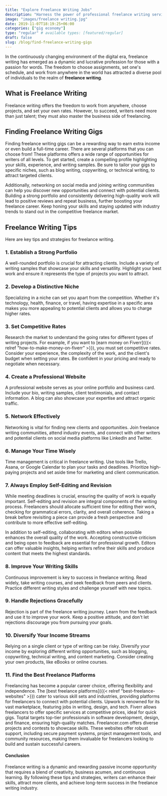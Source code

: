 ```yaml
---
title: "Explore Freelance Writing Jobs"
description: "Harness the power of professional freelance writing services to elevate your brand. Engage audiences, optimize SEO, and deliver tailored messages effectively."
image: "images/freelance writing.jpg"
date: 2019-11-07T18:19:25+06:00
categories: ["gig economy"]
type: "regular" # available types: [featured/regular]
draft: false
slug: /blog/find-freelance-writing-gigs
---
```


In the continuously changing environment of the digital era, freelance writing has emerged as a dynamic and lucrative profession for those with a passion for words. The freedom to choose assignments, set one's schedule, and work from anywhere in the world has attracted a diverse pool of individuals to the realm of **freelance writing**.

## What is Freelance Writing

Freelance writing offers the freedom to work from anywhere, choose projects, and set your own rates. However, to succeed, writers need more than just talent; they must also master the business side of freelancing.

## Finding Freelance Writing Gigs

Finding freelance writing gigs can be a rewarding way to earn extra income or even build a full-time career. There are several platforms that you can choose from! These platforms offers a wide range of opportunities for writers of all levels. To get started, create a compelling profile highlighting your skills, experience, and writing samples. Be sure to tailor your gigs to specific niches, such as blog writing, copywriting, or technical writing, to attract targeted clients.

Additionally, networking on social media and joining writing communities can help you discover new opportunities and connect with potential clients. Building a strong portfolio and consistently delivering high-quality work will lead to positive reviews and repeat business, further boosting your freelance career. Keep honing your skills and staying updated with industry trends to stand out in the competitive freelance market.

## Freelance Writing Tips

Here are key tips and strategies for freelance writing.

### 1. Establish a Strong Portfolio

A well-rounded portfolio is crucial for attracting clients. Include a variety of writing samples that showcase your skills and versatility. Highlight your best work and ensure it represents the type of projects you want to attract.

### 2. Develop a Distinctive Niche

Specializing in a niche can set you apart from the competition. Whether it's technology, health, finance, or travel, having expertise in a specific area makes you more appealing to potential clients and allows you to charge higher rates.

### 3. Set Competitive Rates

Research the market to understand the going rates for different types of writing projects. For example, if you want to [earn money on Fiverr]({{< relref "how-to-make-money-on-fiverr" >}}), you must set competitive rates. Consider your experience, the complexity of the work, and the client's budget when setting your rates. Be confident in your pricing and ready to negotiate when necessary.

### 4. Create a Professional Website

A professional website serves as your online portfolio and business card. Include your bio, writing samples, client testimonials, and contact information. A blog can also showcase your expertise and attract organic traffic.

### 5. Network Effectively

Networking is vital for finding new clients and opportunities. Join freelance writing communities, attend industry events, and connect with other writers and potential clients on social media platforms like LinkedIn and Twitter.

### 6. Manage Your Time Wisely

Time management is critical in freelance writing. Use tools like Trello, Asana, or Google Calendar to plan your tasks and deadlines. Prioritize high-paying projects and set aside time for marketing and client communication.

### 7. Always Employ Self-Editing and Revision

While meeting deadlines is crucial, ensuring the quality of work is equally important. Self-editing and revision are integral components of the writing process. Freelancers should allocate sufficient time for editing their work, checking for grammatical errors, clarity, and overall coherence. Taking a break before revisiting a piece can provide a fresh perspective and contribute to more effective self-editing.

In addition to self-editing, collaborating with editors when possible enhances the overall quality of the work. Accepting constructive criticism and being open to feedback are essential for professional growth. Editors can offer valuable insights, helping writers refine their skills and produce content that meets the highest standards.

### 8. Improve Your Writing Skills

Continuous improvement is key to success in freelance writing. Read widely, take writing courses, and seek feedback from peers and clients. Practice different writing styles and challenge yourself with new topics.

### 9. Handle Rejections Gracefully

Rejection is part of the freelance writing journey. Learn from the feedback and use it to improve your work. Keep a positive attitude, and don't let rejections discourage you from pursuing your goals.

### 10. Diversify Your Income Streams

Relying on a single client or type of writing can be risky. Diversify your income by exploring different writing opportunities, such as blogging, copywriting, technical writing, and content marketing. Consider creating your own products, like eBooks or online courses.

### 11. Find the Best Freelance Platforms

Freelancing has become a popular career choice, offering flexibility and independence. The [best freelance platforms]({{< relref "best-freelance-websites" >}}) cater to various skill sets and industries, providing platforms for freelancers to connect with potential clients. Upwork is renowned for its vast marketplace, featuring jobs in writing, design, and tech. Fiverr allows freelancers to offer specific services at competitive prices, ideal for quick gigs. Toptal targets top-tier professionals in software development, design, and finance, ensuring high-quality matches. Freelancer.com offers diverse projects and contests to showcase skills. These websites offer robust support, including secure payment systems, project management tools, and community resources, making them invaluable for freelancers looking to build and sustain successful careers.

#### Conclusion

Freelance writing is a dynamic and rewarding passive income opportunity that requires a blend of creativity, business acumen, and continuous learning. By following these tips and strategies, writers can enhance their skills, attract more clients, and achieve long-term success in the freelance writing industry.
